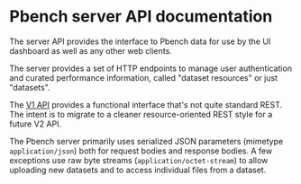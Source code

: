 # Pbench server API documentation

The server API provides the interface to Pbench data for use by the UI dashboard as well as any other web clients.

The server provides a set of HTTP endpoints to manage user authentication and curated performance information, called "dataset resources" or just "datasets".

The [V1 API](V1/README.md) provides a functional interface that's not quite standard REST. The intent is to migrate to a cleaner resource-oriented REST style for a future V2 API.

The Pbench server primarily uses serialized JSON parameters (mimetype `application/json`) both for request bodies and response bodies. A few exceptions use raw byte streams (`application/octet-stream`) to allow uploading new datasets and to access individual files from a dataset.